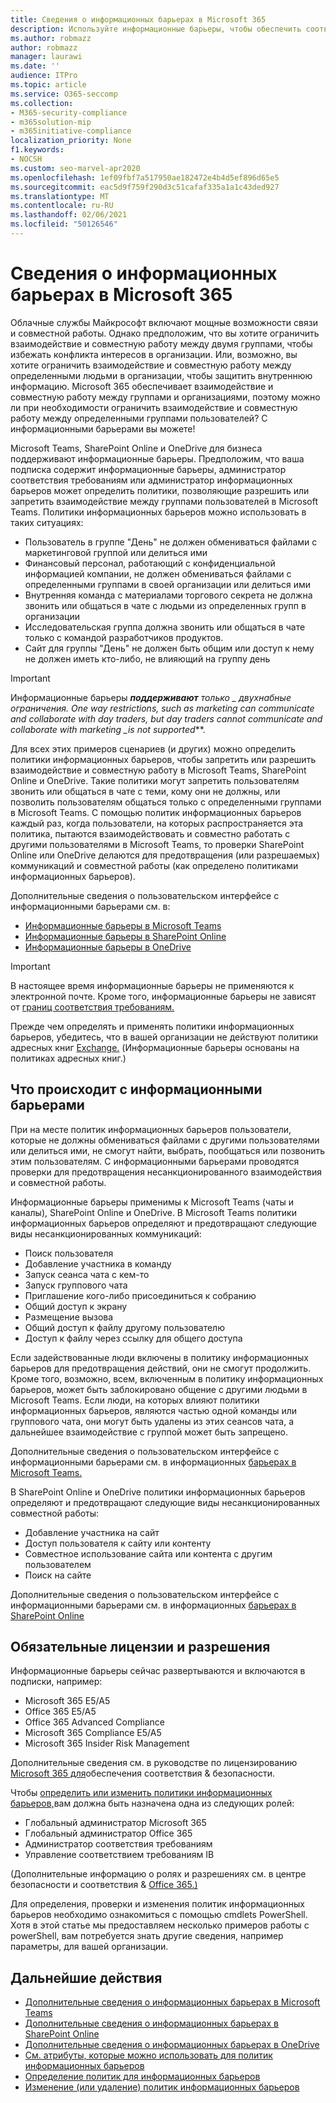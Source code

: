 ```yaml
---
title: Сведения о информационных барьерах в Microsoft 365
description: Используйте информационные барьеры, чтобы обеспечить соответствие коммуникации требованиям с помощью Microsoft Teams в вашей организации.
ms.author: robmazz
author: robmazz
manager: laurawi
ms.date: ''
audience: ITPro
ms.topic: article
ms.service: O365-seccomp
ms.collection:
- M365-security-compliance
- m365solution-mip
- m365initiative-compliance
localization_priority: None
f1.keywords:
- NOCSH
ms.custom: seo-marvel-apr2020
ms.openlocfilehash: 1ef09fbf7a517950ae182472e4b4d5ef896d65e5
ms.sourcegitcommit: eac5d9f759f290d3c51cafaf335a1a1c43ded927
ms.translationtype: MT
ms.contentlocale: ru-RU
ms.lasthandoff: 02/06/2021
ms.locfileid: "50126546"
---
```

# <a name="learn-about-information-barriers-in-microsoft-365"></a>Сведения о информационных барьерах в Microsoft 365

Облачные службы Майкрософт включают мощные возможности связи и совместной работы. Однако предположим, что вы хотите ограничить взаимодействие и совместную работу между двумя группами, чтобы избежать конфликта интересов в организации. Или, возможно, вы хотите ограничить взаимодействие и совместную работу между определенными людьми в организации, чтобы защитить внутреннюю информацию. Microsoft 365 обеспечивает взаимодействие и совместную работу между группами и организациями, поэтому можно ли при необходимости ограничить взаимодействие и совместную работу между определенными группами пользователей? С информационными барьерами вы можете!

Microsoft Teams, SharePoint Online и OneDrive для бизнеса поддерживают информационные барьеры. Предположим, [](#required-licenses-and-permissions) что ваша подписка содержит информационные барьеры, администратор соответствия требованиям или администратор информационных барьеров может определить политики, позволяющие разрешить или запретить взаимодействие между группами пользователей в Microsoft Teams. Политики информационных барьеров можно использовать в таких ситуациях:

- Пользователь в группе "День" не должен обмениваться файлами с маркетинговой группой или делиться ими
- Финансовый персонал, работающий с конфиденциальной информацией компании, не должен обмениваться файлами с определенными группами в своей организации или делиться ими
- Внутренняя команда с материалами торгового секрета не должна звонить или общаться в чате с людьми из определенных групп в организации
- Исследовательская группа должна звонить или общаться в чате только с командой разработчиков продуктов.
- Сайт для группы "День" не должен быть общим или доступ к нему не должен иметь кто-либо, не влияющий на группу день

> [!IMPORTANT]
> Информационные барьеры ***поддерживают** только _ двухнабные ограничения. One way restrictions, such as marketing can communicate and collaborate with day traders, but day traders cannot communicate and collaborate with marketing _*_is not supported_**.

Для всех этих примеров сценариев (и других) можно определить политики информационных барьеров, чтобы запретить или разрешить взаимодействие и совместную работу в Microsoft Teams, SharePoint Online и OneDrive. Такие политики могут запретить пользователям звонить или общаться в чате с теми, кому они не должны, или позволить пользователям общаться только с определенными группами в Microsoft Teams. С помощью политик информационных барьеров каждый раз, когда пользователи, на которых распространяется эта политика, пытаются взаимодействовать и совместно работать с другими пользователями в Microsoft Teams, то проверки SharePoint Online или OneDrive делаются для предотвращения (или разрешаемых) коммуникаций и совместной работы (как определено политиками информационных барьеров).

Дополнительные сведения о пользовательском интерфейсе с информационными барьерами см. в:

- [Информационные барьеры в Microsoft Teams](/MicrosoftTeams/information-barriers-in-teams)
- [Информационные барьеры в SharePoint Online](/sharepoint/information-barriers)
- [Информационные барьеры в OneDrive](/onedrive/information-barriers)

> [!IMPORTANT]
> В настоящее время информационные барьеры не применяются к электронной почте. Кроме того, информационные барьеры не зависят от [границ соответствия требованиям.](set-up-compliance-boundaries.md)<p> Прежде чем определять и применять политики информационных барьеров, убедитесь, что в вашей организации не действуют политики адресных книг [Exchange.](/exchange/address-books/address-book-policies/address-book-policies) (Информационные барьеры основаны на политиках адресных книг.)

## <a name="what-happens-with-information-barriers"></a>Что происходит с информационными барьерами

При на месте политик информационных барьеров пользователи, которые не должны обмениваться файлами с другими пользователями или делиться ими, не смогут найти, выбрать, пообщаться или позвонить этим пользователям. С информационными барьерами проводятся проверки для предотвращения несанкционированного взаимодействия и совместной работы. 

Информационные барьеры применимы к Microsoft Teams (чаты и каналы), SharePoint Online и OneDrive. В Microsoft Teams политики информационных барьеров определяют и предотвращают следующие виды несанкционированных коммуникаций:

- Поиск пользователя
- Добавление участника в команду
- Запуск сеанса чата с кем-то
- Запуск группового чата
- Приглашение кого-либо присоединиться к собранию
- Общий доступ к экрану
- Размещение вызова
- Общий доступ к файлу другому пользователю
- Доступ к файлу через ссылку для общего доступа

Если задействованные люди включены в политику информационных барьеров для предотвращения действий, они не смогут продолжить. Кроме того, возможно, всем, включенным в политику информационных барьеров, может быть заблокировано общение с другими людьми в Microsoft Teams. Если люди, на которых влияют политики информационных барьеров, являются частью одной команды или группового чата, они могут быть удалены из этих сеансов чата, а дальнейшее взаимодействие с группой может быть запрещено.

Дополнительные сведения о пользовательском интерфейсе с информационными барьерами см. в информационных [барьерах в Microsoft Teams.](/MicrosoftTeams/information-barriers-in-teams)

В SharePoint Online и OneDrive политики информационных барьеров определяют и предотвращают следующие виды несанкционированных совместной работы:

- Добавление участника на сайт
- Доступ пользователя к сайту или контенту
- Совместное использование сайта или контента с другим пользователем
- Поиск на сайте

Дополнительные сведения о пользовательском интерфейсе с информационными барьерами см. в информационных [барьерах в SharePoint Online](/sharepoint/information-barriers)

## <a name="required-licenses-and-permissions"></a>Обязательные лицензии и разрешения

Информационные барьеры сейчас развертываются и включаются в подписки, например:

- Microsoft 365 E5/A5
- Office 365 E5/A5
- Office 365 Advanced Compliance
- Microsoft 365 Compliance E5/A5
- Microsoft 365 Insider Risk Management

Дополнительные сведения см. в руководстве по лицензированию [Microsoft 365 для](/office365/servicedescriptions/microsoft-365-service-descriptions/microsoft-365-tenantlevel-services-licensing-guidance/microsoft-365-security-compliance-licensing-guidance#information-protection)обеспечения соответствия & безопасности.

Чтобы [определить или изменить политики информационных барьеров,](information-barriers-policies.md)вам должна быть назначена одна из следующих ролей:

- Глобальный администратор Microsoft 365
- Глобальный администратор Office 365
- Администратор соответствия требованиям
- Управление соответствием требованиям IB

(Дополнительные информацию о ролях и разрешениях см. в центре безопасности и соответствия & [Office 365.)](../security/office-365-security/permissions-in-the-security-and-compliance-center.md)

Для определения, проверки и изменения политик информационных барьеров необходимо ознакомиться с помощью cmdlets PowerShell. Хотя в этой статье мы предоставляем несколько примеров [](information-barriers-policies.md)работы с powerShell, вам потребуется знать другие сведения, например параметры, для вашей организации.

## <a name="next-steps"></a>Дальнейшие действия

- [Дополнительные сведения о информационных барьерах в Microsoft Teams](/MicrosoftTeams/information-barriers-in-teams)
- [Дополнительные сведения о информационных барьерах в SharePoint Online](/sharepoint/information-barriers)
- [Дополнительные сведения о информационных барьерах в OneDrive](/onedrive/information-barriers)
- [См. атрибуты, которые можно использовать для политик информационных барьеров](information-barriers-attributes.md)
- [Определение политик для информационных барьеров](information-barriers-policies.md)
- [Изменение (или удаление) политик информационных барьеров](information-barriers-edit-segments-policies.md)